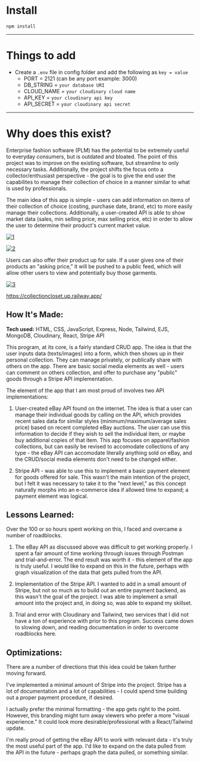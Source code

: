 # Install

`npm install`

---

# Things to add

- Create a `.env` file in config folder and add the following as `key = value`
  - PORT = 2121 (can be any port example: 3000)
  - DB_STRING = `your database URI`
  - CLOUD_NAME = `your cloudinary cloud name`
  - API_KEY = `your cloudinary api key`
  - API_SECRET = `your cloudinary api secret`

---

# Why does this exist?
Enterprise fashion software (PLM) has the potential to be extremely useful to everyday consumers, but is outdated and bloated. The point of this project was to improve on the existing software, but streamline to only necessary tasks. Additionally, the project shifts the focus onto a collector/enthusiast perspective - the goal is to give the end user the capabilites to manage their collection of choice in a manner similar to what is used by professionals.

The main idea of this app is simple - users can add information on items of their collection of choice (costing, purchase date, brand, etc) to more easily manage their collections. Additionally, a user-created API is able to show market data (sales, min selling price, max selling price, etc) in order to allow the user to determine their product's current market value.

<a href="https://ibb.co/XL854nf"><img src="https://i.ibb.co/zxJ253W/1.jpg" alt="1" border="0"></a>

<a href="https://ibb.co/19vxCBw"><img src="https://i.ibb.co/sFmrTcM/2.jpg" alt="2" border="0"></a>

Users can also offer their product up for sale. If a user gives one of their products an "asking price," it will be pushed to a public feed, which will allow other users to view and potentially buy those garments.

<a href="https://ibb.co/D8Z3sJH"><img src="https://i.ibb.co/qWvbXS3/3.jpg" alt="3" border="0"></a>

https://collectioncloset.up.railway.app/

## How It's Made:

**Tech used:** HTML, CSS, JavaScript, Express, Node, Tailwind, EJS, MongoDB, Cloudinary, React, Stripe API

This program, at its core, is a fairly standard CRUD app. The idea is that the user inputs data (texts/images) into a form, which then shows up in their personal collection. They can manage privately, or publically share with others on the app. There are basic social media elements as well - users can comment on others collection, and offer to purchase any "public" goods through a Stripe API implementation.

The element of the app that I am most proud of involves two API implementations: 

1. User-created eBay API found on the internet. The idea is that a user can manage their individual goods by calling on the API, which provides recent sales data for similar styles (minimum/maximum/average sales price) based on recent completed eBay auctions. The user can use this information to decide if they wish to sell the individual item, or maybe buy additional copies of that item. This app focuses on apparel/fashion collections, but can easily be revised to accomodate collections of any type - the eBay API can accomodate literally anything sold on eBay, and the CRUD/social media elements don't need to be changed either.

2. Stripe API - was able to use this to implement a basic payment element for goods offered for sale. This wasn't the main intention of the project, but I felt it was necessary to take it to the "next level," as this concept naturally morphs into an e-commerce idea if allowed time to expand; a payment element was logical.

## Lessons Learned:

Over the 100 or so hours spent working on this, I faced and overcame a number of roadblocks.

1. The eBay API as discussed above was difficult to get working properly. I spent a fair amount of time working through issues through Postman and trial-and-error. The end result was worth it - this element of the app is truly useful. I would like to expand on this in the future, perhaps with graph visualization of the data that gets pulled from the API.

2. Implementation of the Stripe API. I wanted to add in a small amount of Stripe, but not so much as to build out an entire payment backend, as this wasn't the goal of the project. I was able to implement a small amount into the project and, in doing so, was able to expand my skillset.

3. Trial and error with Cloudinary and Tailwind, two services that I did not have a ton of experience with prior to this program. Success came down to slowing down, and reading documentation in order to overcome roadblocks here.
 
 ## Optimizations:

There are a number of directions that this idea could be taken further moving forward.

I've implemented a minimal amount of Stripe into the project. Stripe has a lot of documentation and a lot of capabilities - I could spend time building out a proper payment procedure, if desired.

I actually prefer the minimal formatting - the app gets right to the point. However, this branding might turn away viewers who prefer a more "visual experience." It could look more desirable/professional with a React/Tailwind update.

I'm really proud of getting the eBay API to work with relevant data - it's truly the most useful part of the app. I'd like to expand on the data pulled from the API in the future - perhaps graph the data pulled, or something similar.

